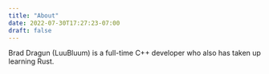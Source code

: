 ```yaml
---
title: "About"
date: 2022-07-30T17:27:23-07:00
draft: false
---
```


Brad Dragun (LuuBluum) is a full-time C++ developer who also has taken up learning Rust.
